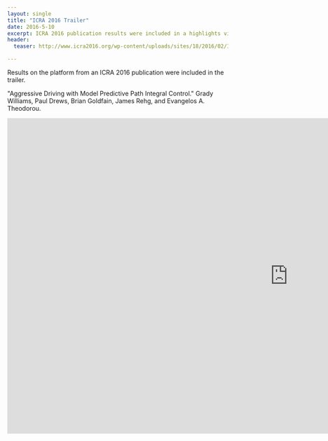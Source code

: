 ```yaml
---
layout: single
title: "ICRA 2016 Trailer"
date: 2016-5-10
excerpt: ICRA 2016 publication results were included in a highlights video.
header:
  teaser: http://www.icra2016.org/wp-content/uploads/sites/18/2016/02/ICRA_STHLM_2016_RGB.png

---
```


Results on the platform from an ICRA 2016 publication were included in the trailer.

"Aggressive Driving with Model Predictive Path Integral Control." Grady Williams, Paul Drews, Brian Goldfain, James Rehg, and Evangelos A. Theodorou.

<iframe width="1280" height="720" src="https://www.youtube.com/embed/xHqm2TDeRqg" frameborder="0"></iframe>
